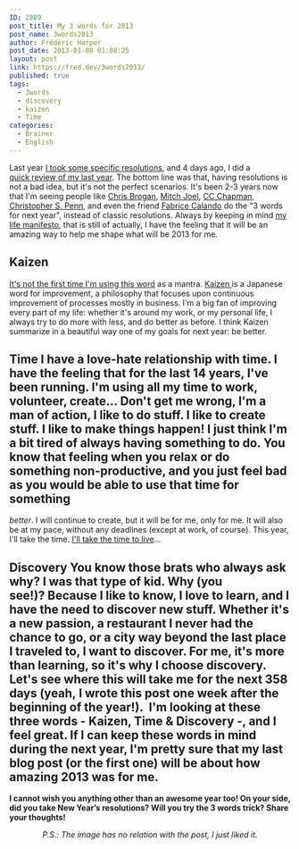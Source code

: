 ```yaml
---
ID: 2889
post_title: My 3 words for 2013
post_name: 3words2013
author: Frédéric Harper
post_date: 2013-01-08 01:08:25
layout: post
link: https://fred.dev/3words2013/
published: true
tags:
  - 3words
  - discovery
  - kaizen
  - Time
categories:
  - Brainer
  - English
---
```

Last year [I took some specific resolutions][1], and 4 days ago, I did a [quick review of my last year][2]. The bottom line was that, having resolutions is not a bad idea, but it's not the perfect scenarios. It's been 2-3 years now that I'm seeing people like <a href="https://www.chrisbrogan.com/my-3-words-for-2013/" target="_blank" rel="noopener noreferrer">Chris Brogan</a>, <a href="https://www.twistimage.com/blog/archives/my-3-words-for-2013/" target="_blank" rel="noopener noreferrer">Mitch Joel</a>, <a href="https://www.cc-chapman.com/2013/menu-build-minimize/" target="_blank" rel="noopener noreferrer">CC Chapman</a>, <a href="https://www.christopherspenn.com/2012/12/3-words-for-2012-3-words-for-2013/" target="_blank" rel="noopener noreferrer">Christopher S. Penn</a>, and even the friend <a href="https://fabricecalando.com/3-words-for-2013/" target="_blank" rel="noopener noreferrer">Fabrice Calando</a> do the "3 words for next year", instead of classic resolutions. Always by keeping in mind [my life manifesto][3], that is still of actually, I have the feeling that it will be an amazing way to help me shape what will be 2013 for me. 
## Kaizen

[It's not the first time I'm using this word][4] as a mantra. <a href="https://en.wikipedia.org/wiki/Kaizen" target="_blank" rel="noopener noreferrer">Kaizen </a>is a Japanese word for improvement, a philosophy that focuses upon continuous improvement of processes mostly in business. I'm a big fan of improving every part of my life: whether it's around my work, or my personal life, I always try to do more with less, and do better as before. I think Kaizen summarize in a beautiful way one of my goals for next year: be better. 
## Time I have a love-hate relationship with time. I have the feeling that for the last 14 years, I've been running. I'm using all my time to work, volunteer, create... Don't get me wrong, I'm a man of action, I like to do stuff. I like to create stuff. I like to make things happen! I just think I'm a bit tired of always having something to do. You know that feeling when you relax or do something non-productive, and you just feel bad as you would be able to use that time for something 

*better*. I will continue to create, but it will be for me, only for me. It will also be at my pace, without any deadlines (except at work, of course). This year, I'll take the time. [I'll take the time to live][5]... 
## Discovery You know those brats who always ask why? I was that type of kid. Why (you see!)? Because I like to know, I love to learn, and I have the need to discover new stuff. Whether it's a new passion, a restaurant I never had the chance to go, or a city way beyond the last place I traveled to, I want to discover. For me, it's more than learning, so it's why I choose discovery. Let's see where this will take me for the next 358 days (yeah, I wrote this post one week after the beginning of the year!).  I'm looking at these three words - Kaizen, Time & Discovery -, and I feel great. If I can keep these words in mind during the next year, I'm pretty sure that my last blog post (or the first one) will be about how amazing 2013 was for me. 

**I cannot wish you anything other than an awesome year too! On your side, did you take New Year’s resolutions? Will you try the 3 words trick? Share your thoughts!** <p style="text-align: center;">
  <em>P.S.: The image has no relation with the post, I just liked it.</em>
</p>

 [1]: https://fred.dev/things-i-want-to-achieve-in-2012/
 [2]: https://fred.dev/2012-a-good-year-for-me/
 [3]: http://fred.dev/my-life-manifesto/
 [4]: https://fred.dev/take-2012-as-an-opportunity/
 [5]: https://fred.dev/take-the-time-to-live/